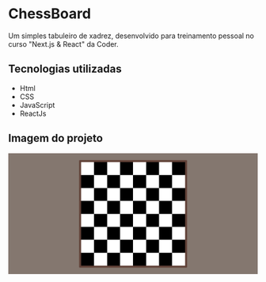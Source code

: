 # ChessBoard
Um simples tabuleiro de xadrez, desenvolvido para treinamento pessoal no curso "Next.js & React" da Coder.

## Tecnologias utilizadas
* Html
* CSS
* JavaScript
* ReactJs

## Imagem do projeto
![Projeto](./project.png)